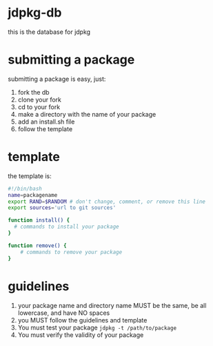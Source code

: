 # jdpkg-db
this is the database for jdpkg
# submitting a package
submitting a package is easy, just:
1. fork the db
2. clone your fork
3. cd to your fork
4. make a directory with the name of your package
5. add an install.sh file
6. follow the template
# template
the template is:
```bash
#!/bin/bash
name=packagename
export RAND=$RANDOM # don't change, comment, or remove this line
export sources='url to git sources'

function install() {
  # commands to install your package
}

function remove() {
	# commands to remove your package
}
```
# guidelines
1. your package name and directory name MUST be the same, be all lowercase, and have NO spaces
2. you MUST follow the guidelines and template
3. You must test your package ```jdpkg -t /path/to/package```
4. You must verify the validity of your package
